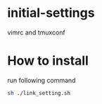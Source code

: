 # initial-settings
vimrc and tmuxconf

# How to install 

run following command 

``` bash
sh ./link_setting.sh
``` 

